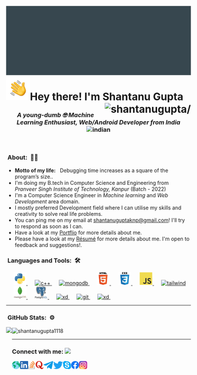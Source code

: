 <img alt="shantanu gupta" src="assests/Code typing (3).gif"/>
<img alt="Hey" src="assests/Hand-Wave.gif" width='65' align="left"/><h1>Hey there! I'm Shantanu Gupta<img src=https://komarev.com/ghpvc/?username=shantanugupta1118 align="right" alt=shantanugupta/></h1>
<h3 align="center"><i>A young-dumb 🤓 Machine Learning Enthusiast, Web/Android Developer from India </i><img src="https://img.icons8.com/emoji/48/000000/india-emoji.png" alt="indian" height="30" width="30"/></h3>

<br>

### &nbsp;About:&nbsp; 👨‍💻
- **Motto of my life:** &nbsp; Debugging time increases as a square of the program’s size.. 
- I'm doing my B.tech in Computer Science and Engineering from *Pranveer Singh Institute of Technology, Kanpur* (Batch - 2022) 
- I'm a Computer Science Engineer in *Machine learning* and *Web Development* area domain. 
- I mostly preferred Development field where I can utilise my skills and creativity to solve real life problems.
- You can ping me on my email at shantanuguptaknp@gmail.com! I'll try to respond as soon as I can.
- Have a look at my [Portflio](http://www.helloshantanu.ml/) for more details about me.
- Please have a look at my [Résumé](https://drive.google.com/drive/folders/1DplgI5bXAGPE-EdUhltKrUeSwsjdewOf?usp=sharing) for more details about me. I'm open to feedback and suggestions!.

<h3 align="left">&nbsp;Languages and Tools:&nbsp; 🛠 </h3>
<p align="left">&nbsp;&nbsp;&nbsp;&nbsp;
    <a href="https://www.python.org" target="_blank"> <img src="https://raw.githubusercontent.com/devicons/devicon/master/icons/python/python-original.svg" alt="python" width="35" height="35"/> </a>&nbsp;&nbsp;&nbsp;&nbsp;
    <a href="https://isocpp.org/" target="_blank"> <img src="https://github.com/isocpp/logos/blob/64ef037049f87ac74875dbe72695e59118b52186/cpp_logo.svg" alt="c++" width="35" height="35"/> </a>&nbsp;&nbsp;&nbsp;&nbsp;
    <a href="https://developer.android.com/studio?gclid=CjwKCAjw-e2EBhAhEiwAJI5jgzMVOco51l7Jm5kwRcSGmTutNKlE7OjYLpyfmk8iapFa8llhxh7fYBoCEDEQAvD_BwE&gclsrc=aw.ds" target="_blank"> <img src="https://img.icons8.com/color/48/000000/android-os.png" alt="mongodb" width="40" height="40"/> </a>&nbsp;&nbsp;&nbsp;&nbsp;
    <a href="https://www.w3.org/html/" target="_blank"> <img src="https://raw.githubusercontent.com/devicons/devicon/master/icons/html5/html5-original-wordmark.svg" alt="html5" width="35" height="35"/> </a>&nbsp;&nbsp;&nbsp;&nbsp;
    <a href="https://www.w3schools.com/css/" target="_blank"> <img src="https://raw.githubusercontent.com/devicons/devicon/master/icons/css3/css3-original-wordmark.svg" alt="css3" width="35" height="35"/> </a>&nbsp;&nbsp;&nbsp;&nbsp;
    <a href="https://developer.mozilla.org/en-US/docs/Web/JavaScript" target="_blank"> <img src="https://raw.githubusercontent.com/devicons/devicon/master/icons/javascript/javascript-original.svg" alt="javascript" width="35" height="35"/> </a>&nbsp;&nbsp;&nbsp;&nbsp;
    <a href="https://tailwindcss.com/" target="_blank"> <img src="https://www.vectorlogo.zone/logos/tailwindcss/tailwindcss-icon.svg" alt="tailwind" width="35" height="35"/> </a>&nbsp;&nbsp;&nbsp;&nbsp;
    <a href="https://www.mongodb.com/" target="_blank"> <img src="https://raw.githubusercontent.com/devicons/devicon/master/icons/mongodb/mongodb-original-wordmark.svg" alt="mongodb" width="35" height="35"/> </a>&nbsp;&nbsp;&nbsp;&nbsp;
    <a href="https://www.postgresql.org" target="_blank"> <img src="https://raw.githubusercontent.com/devicons/devicon/master/icons/postgresql/postgresql-original-wordmark.svg" alt="postgresql" width="35" height="35"/> </a>&nbsp;&nbsp;&nbsp;&nbsp;
    <a href="https://www.adobe.com/products/xd.html" target="_blank"> <img src="https://cdn.worldvectorlogo.com/logos/adobe-xd.svg" alt="xd" width="35" height="35"/> </a>&nbsp;&nbsp;&nbsp;&nbsp; 
      <a href="https://git-scm.com/" target="_blank"> <img src="https://www.vectorlogo.zone/logos/git-scm/git-scm-icon.svg" alt="git" width="35" height="35"/> </a>&nbsp;&nbsp;&nbsp;&nbsp; 
    <a href="https://www.docker.com/" target="_blank"> <img src="https://www.docker.com/sites/default/files/d8/2019-07/vertical-logo-monochromatic.png" alt="xd" width="35" height="35"/> </a>&nbsp;&nbsp;&nbsp;&nbsp; 
    </p>
    
---
    
    
<h3> &nbsp;GitHub Stats:&nbsp; ⚙️</h3>
<img height="180em" align="left" src="https://github-readme-stats-eight-theta.vercel.app/api/top-langs/?username=shantanugupta1118&layout=compact&langs_count=8&theme=algolia"/><img height="182em" align="center" src=https://github-readme-stats.vercel.app/api?username=shantanugupta1118&show_icons=true&layout=compact&langs_count=8&theme=algolia alt=shantanugupta1118 />

<!-- <h3><img src="https://media.giphy.com/media/LnQjpWaON8nhr21vNW/giphy.gif" height="32">&nbsp;Connect with me:</h3>
<p align="left">&nbsp;&nbsp;&nbsp;&nbsp;
<a href="https://shantanugupta1118.github.io/sg/" target="blank"><img align="center" src="https://img.icons8.com/nolan/126/domain.png" alt="shantanugupta1118" height="35" width="35" /></a> &nbsp;&nbsp;&nbsp;&nbsp;&nbsp;&nbsp;&nbsp;
<a href="https://twitter.com/shantanug1118" target="blank"><img align="center" src="https://img.icons8.com/cute-clipart/50/000000/twitter.png" alt="shantanugupta1118" height="35" width="35" /></a> &nbsp;&nbsp;&nbsp;&nbsp;&nbsp;&nbsp;&nbsp;
<a href="https://linkedin.com/in/shang1118" target="blank"><img align="center" src="https://img.icons8.com/color/48/000000/linkedin-2--v2.png" alt="shantanugupta1118" height="35" width="35" /></a>&nbsp;&nbsp;&nbsp;&nbsp;&nbsp;&nbsp;&nbsp;
<a href="https://instagram.com/shang1118" target="blank"><img align="center" src="https://img.icons8.com/color/48/000000/instagram-new--v2.png" alt="shantanugupta1118" height="35" width="35" /></a>
</p>
 -->
 
 ---
 ### Connect with me: <img src="https://media.giphy.com/media/LnQjpWaON8nhr21vNW/giphy.gif" height="32">

[<img align="left" alt="Shantanu" height="22px" src="./assests/Web.png" />][website]
[<img align="left" alt="Shantanu | LinkedIn" height="22px" src="./assests/LinkedIn.png" />][linkedin]
[<img align="left" alt="Shantanu | Stackoverflow" height="22px" src="./assests/StackOverflow.png" />][stackoverflow]
[<img align="left" alt="Shantanu | Quora" height="22px" src="./assests/Quora.png" />][quora]
[<img align="left" alt="Shantanu | Telegram" height="22px" src="./assests/Telegram.png" />][telegram]
[<img align="left" alt="Shantanu | Twitter" height="22px" src="./assests/Twitter.png" />][twitter]
[<img align="left" alt="Shantanu | Skype" height="22px" src="./assests/Skype.png" />][skype]
[<img align="left" alt="Shantanu | Facebook" height="22px" src="./assests/Facebook.png" />][facebook]
[<img align="left" alt="Shantanu | Instagram" height="22px" src="./assests/Instagram.png" />][instagram]


[website]: http://www.helloshantanu.ml/
[linkedin]: https://www.linkedin.com/in/shang1118
[stackoverflow]: https://stackoverflow.com/users/11418502/shantanu-gupta
[gmail]: mailto:shantanuguptaknp6@gmail.com
[quora]: https://www.quora.com/profile/Shantanu-Gupta-144
[telegram]: https://telegram.me/Shantanu1118
[twitter]: https://twitter.com/shantanug1118
[skype]: https://join.skype.com/invite/wQlFVzjJ0jLK
[facebook]: https://www.facebook.com/shan.gupta1118/
[instagram]: https://www.instagram.com/_iamshantanu_
